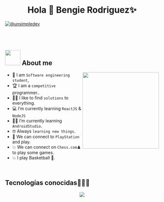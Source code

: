 <h1 align="center">Hola 👋  Bengie Rodriguez✨ </h1> 

<p align="left">
<a href = "bengie.rodriguez30@gmail.com" target="blank"><img align="center" src="https://img.shields.io/badge/Gmail-D14836?style=for-the-badge&logo=gmail&logoColor=white" alt="@unsimpledev"  /></a>
  </p>
<br>
<br>

	
## <picture><img src = "https://github.com/7oSkaaa/7oSkaaa/blob/main/Images/about_me.gif?raw=true" width = 50px></picture> About me

<picture> <img align="right" src="https://github.com/7oSkaaa/7oSkaaa/blob/main/Images/Right_Side.gif?raw=true" width = 250px></picture>


- :school: I am `Software engineering student`,
- :trophy: I am a `competitive` programmer..
- :technologist: I like to find `solutions` to everything.
- :computer: I’m currently learning `ReactJS` & `NodeJS`
- :student: I’m currently learning `AndroidStudio`.
- :nerd_face: Always `learning new things`.
- :thinking: We can connect to `PlayStation` and play.
- :boom: We can connect on `Chess.com`♟ to play some games.
- :boom: I play Basketball 🏀.
<br>
<h2 >Tecnologías conocidas👨🏻‍💻</h2>
<!--tech stack icons-->
<p align="center">
  <a href="https://skillicons.dev">
    <img src="https://skillicons.dev/icons?i=py,django,pycharm,html,css,js,react,bootstrap,java,androidstudio,mysql,postgres,mongodb,sqlite,git,github,vscode,replit,windows,ai,ps,figma,discord&perline=12" />
  </a>
</p>
<br>
